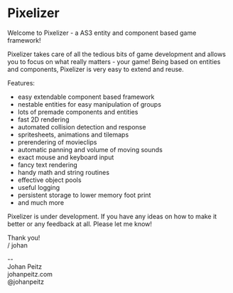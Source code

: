 
# Pixelizer

Welcome to Pixelizer - a AS3 entity and component based game framework!

Pixelizer takes care of all the tedious bits of game development and allows you to focus on what really matters - your game! Being based on entities and components, Pixelizer is very easy to extend and reuse.

Features:

 * easy extendable component based framework
 * nestable entities for easy manipulation of groups
 * lots of premade components and entities
 * fast 2D rendering
 * automated collision detection and response
 * spritesheets, animations and tilemaps
 * prerendering of movieclips
 * automatic panning and volume of moving sounds
 * exact mouse and keyboard input
 * fancy text rendering
 * handy math and string routines
 * effective object pools
 * useful logging
 * persistent storage to lower memory foot print
 * and much more
	
	
Pixelizer is under development. If you have any ideas on how to make it better or any feedback at all. Please let me know!

Thank you!<br/>
/ johan


--<br/>
Johan Peitz<br/>
johanpeitz.com<br/>
@johanpeitz<br/>